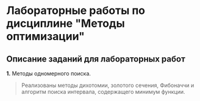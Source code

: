 # Лабораторные работы по дисциплине "Методы оптимизации" #
## Описание заданий для лабораторных работ ##

**1.** Методы одномерного поиска.
> Реализованы методы дихотомии, золотого сечения, Фибоначчи и алгоритм поиска интервала, содержащего минимум функции.